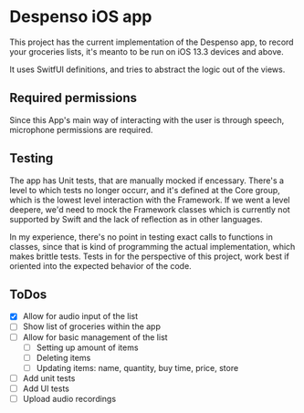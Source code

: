 # Despenso iOS app

This project has the current implementation of the Despenso app, to record your groceries lists, it's meanto to be run on iOS 13.3 devices and above.

It uses SwitfUI definitions, and tries to abstract the logic out of the views.

## Required permissions

Since this App's main way of interacting with the user is through speech, microphone permissions are required.

## Testing

The app has Unit tests, that are manually mocked if encessary. There's a level to which tests no longer occurr, and it's defined at the Core group, which is the lowest level interaction with the Framework. If we went a level deepere, we'd need to mock the Framework classes which is currently not supported by Swift and the lack of reflection as in other languages.

In my experience, there's no point in testing exact calls to functions in classes, since that is kind of programming the actual implementation, which makes brittle tests. Tests in for the perspective of this project, work best if oriented into the expected behavior of the code.

## ToDos

- [x] Allow for audio input of the list
- [ ] Show list of groceries within the app
- [ ] Allow for basic management of the list
  - [ ] Setting up amount of items
  - [ ] Deleting items
  - [ ] Updating items: name, quantity, buy time, price, store
- [ ] Add unit tests
- [ ] Add UI tests
- [ ] Upload audio recordings
